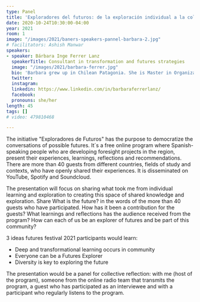 ```yaml
---
type: Panel
title: 'Exploradores del futuros: de la exploración individual a la colectiva.'
date: 2020-10-24T10:30:00-04:00
year: 2021
room: 1
image: "/images/2021/baners-speakers-pannel-barbara-2.jpg"
# facilitators: Ashish Manwar
speakers:
- speaker: Bárbara Inge Ferrer Lanz
  speakerTitle: Consultant in transformation and futures strategies
  image: "/images/2021/barbara-ferrer.jpg"
  bio: 'Barbara grew up in Chilean Patagonia. She is Master in Organizational Psychology and Commercial Engineering from the Adolfo Ibáñez University in Chile, as well as Ontological Coach. A polymath in developing, operating in the integration between strategy, psychology, systems thinking, anticipatory thinking and eco-social regeneration. She currently works as Foresight Director en Memética and host the podcast “Exploradores de Futuros (Futures Explorers)”, which has the purpose of democratizing and spreading futures conversations in Spanish. She has worked as a consultant in corporations, ventures and NGOs based in Latin America and Europe on issues of strategy, business models, strategic communication, design of futures, design of narratives for change and cultural transformation. '
  twitter: 
  instagram: 
  linkedin: https://www.linkedin.com/in/barbaraferrerlanz/
  facebook: 
  pronouns: she/her
length: 45
tags: []
# video: 479810468

---
```


The initiative "Exploradores de Futuros" has the  purpose to democratize the conversations of possible futures. It´s a free online program where  Spanish-speaking people who are developing foresight projects in the region, present their experiences, learnings, reflections and recommendations. There are more than 40 guests from different countries, fields of study and contexts, who have openly shared their experiences. It is  disseminated on YouTube, Spotify and Soundcloud. 

The presentation will focus on sharing what took me from individual learning and exploration to creating this space of shared knowledge and exploration. Share What is the future? in the words of the more than 40 guests who have participated. How has it been a contribution for the guests? What learnings and reflections has the audience received from the program? How can each of us be an explorer of futures and be part of this community?

3 ideas futures festival 2021 participants would learn:
- Deep and transformational learning occurs in community
- Everyone can be a Futures Explorer
- Diversity is key to exploring the future

The presentation would be a panel for collective reflection: with me (host of the program), someone from the online radio team that transmits the program, a guest who has participated as an interviewee and with a participant who regularly listens to the program.